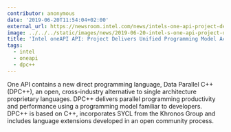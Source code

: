 ```yaml
---
contributor: anonymous
date: '2019-06-20T11:54:04+02:00'
external_url: https://newsroom.intel.com/news/intels-one-api-project-delivers-unified-programming-model-across-diverse-architectures/#gs.jm64zn
image: ../../../static/images/news/2019-06-20-intel-s-one-api-project-delivers-unified-programming-model-across-diverse-architectures.webp
title: 'Intel oneAPI API: Project Delivers Unified Programming Model Across Diverse Architectures'
tags:
  - intel
  - oneapi
  - dpc++
---
```


One API contains a new direct programming language, Data Parallel C++ (DPC++), an open, cross-industry alternative to
single architecture proprietary languages. DPC++ delivers parallel programming productivity and performance using a
programming model familiar to developers. DPC++ is based on C++, incorporates SYCL from the Khronos Group and includes
language extensions developed in an open community process.
